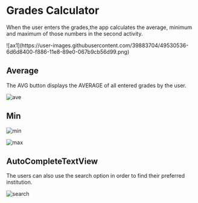 <h1>Grades Calculator</h1>
<p>When the user enters the grades,the app calculates the average, minimum and maximum of those numbers in the second activity.</p>
![ax1](https://user-images.githubusercontent.com/39883704/49530536-6d6d8400-f886-11e8-89e0-067b9cb56d99.png)
<h2>Average</h2>

<p>The AVG button displays the AVERAGE of all entered grades by the user.</p>

![ave](https://user-images.githubusercontent.com/39883704/49532163-e4f0e280-f889-11e8-8025-9c4444a04870.png)
<h2>Min</h2>

![min](https://user-images.githubusercontent.com/39883704/49532166-e6220f80-f889-11e8-8719-10f9e5582be2.png)

![max](https://user-images.githubusercontent.com/39883704/49532165-e5897900-f889-11e8-8370-340ce7e9c0ad.png)

<h2>AutoCompleteTextView</h2>
The users can also use the search option in order to find their preferred institution.

![search](https://user-images.githubusercontent.com/39883704/49530177-b113be00-f885-11e8-822a-7b24c3305f69.png)
